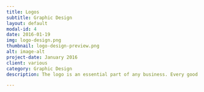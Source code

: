 ```yaml
---
title: Logos
subtitle: Graphic Design
layout: default
modal-id: 4
date: 2016-01-19
img: logo-design.png
thumbnail: logo-design-preview.png
alt: image-alt
project-date: January 2016
client: various
category: Graphic Design
description: The logo is an essential part of any business. Every good company should have an equally good logo that represents their brand.

---
```

